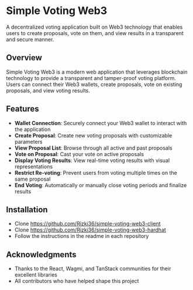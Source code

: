 # Simple Voting Web3

A decentralized voting application built on Web3 technology that enables users to create proposals, vote on them, and view results in a transparent and secure manner.

## Overview

Simple Voting Web3 is a modern web application that leverages blockchain technology to provide a transparent and tamper-proof voting platform. Users can connect their Web3 wallets, create proposals, vote on existing proposals, and view voting results.

## Features

- **Wallet Connection**: Securely connect your Web3 wallet to interact with the application
- **Create Proposal**: Create new voting proposals with customizable parameters
- **View Proposal List**: Browse through all active and past proposals
- **Vote on Proposal**: Cast your vote on active proposals
- **Display Voting Results**: View real-time voting results with visual representations
- **Restrict Re-voting**: Prevent users from voting multiple times on the same proposal
- **End Voting**: Automatically or manually close voting periods and finalize results

## Installation

- Clone https://github.com/Rizki36/simple-voting-web3-client
- Clone https://github.com/Rizki36/simple-voting-web3-hardhat
- Follow the instructions in the readme in each repository

## Acknowledgments

- Thanks to the React, Wagmi, and TanStack communities for their excellent libraries
- All contributors who have helped shape this project
